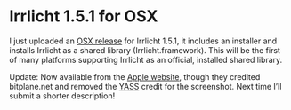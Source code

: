 # Irrlicht 1.5.1 for OSX

I just uploaded an [OSX release](https://sourceforge.net/projects/irrlicht/files/Irrlicht%20SDK/1.5/1.5.1/irrlicht-1.5.1-MacOS.zip/download)
for Irrlicht 1.5.1, it includes an installer and installs Irrlicht as a shared
library (Irrlicht.framework). This will be the first of many platforms
supporting Irrlicht as an official, installed shared library.

Update: Now available from the
[Apple website](http://www.apple.com/downloads/macosx/development_tools/irrlichtengine.html),
though they credited bitplane.net and removed the
[YASS](https://web.archive.org/web/20100310213553/http://www.yass-engine.de/)
credit for the screenshot. Next time I’ll submit a shorter description!
